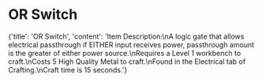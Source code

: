 
# OR Switch

{'title': 'OR Switch', 'content': 'Item Description:\nA logic gate that allows electrical passthrough if EITHER input receives power, passthrough amount is the greater of either power source.\nRequires a Level 1 workbench to craft.\nCosts 5 High Quality Metal to craft.\nFound in the Electrical tab of Crafting.\nCraft time is 15 seconds.'}
